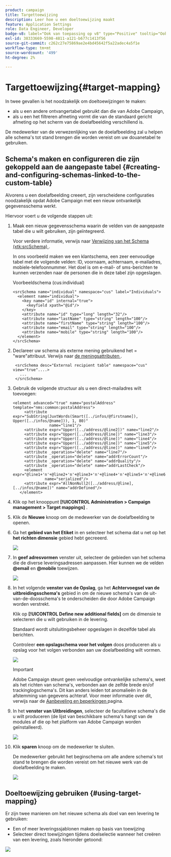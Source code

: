 ```yaml
---
product: campaign
title: Targettoewijzing
description: Leer hoe u een doeltoewijzing maakt
feature: Application Settings
role: Data Engineer, Developer
badge-v8: label="Ook van toepassing op v8" type="Positive" tooltip="Ook van toepassing op campagne v8"
exl-id: 38333669-5598-4811-a121-b677c1413f56
source-git-commit: c262c27e75869ae2e4bd45642f5a22adec4a5f1e
workflow-type: tm+mt
source-wordcount: '499'
ht-degree: 2%

---
```


# Targettoewijzing{#target-mapping}



In twee gevallen is het noodzakelijk om doeltoewijzingen te maken:

* als u een andere ontvangertabel gebruikt dan die van Adobe Campaign,
* als u een het filtreren afmeting vormt die van de standaard gericht afmeting op het scherm van de doelafbeelding verschillend is.

De medewerker van de verwezenlijking van de doelafbeelding zal u helpen alle schema&#39;s tot stand brengen die worden vereist om uw douanetabel te gebruiken.

## Schema&#39;s maken en configureren die zijn gekoppeld aan de aangepaste tabel {#creating-and-configuring-schemas-linked-to-the-custom-table}

Alvorens u een doelafbeelding creeert, zijn verscheidene configuraties noodzakelijk opdat Adobe Campaign met een nieuw ontvankelijk gegevensschema werkt.

Hiervoor voert u de volgende stappen uit:

1. Maak een nieuw gegevensschema waarin de velden van de aangepaste tabel die u wilt gebruiken, zijn geïntegreerd.

   Voor verdere informatie, verwijs naar [ Verwijzing van het Schema (xtk:srcSchema) ](../../configuration/using/about-schema-reference.md).

   In ons voorbeeld maken we een klantschema, een zeer eenvoudige tabel met de volgende velden: ID, voornaam, achternaam, e-mailadres, mobiele-telefoonnummer. Het doel is om e-mail- of sms-berichten te kunnen verzenden naar de personen die in deze tabel zijn opgeslagen.

   Voorbeeldschema (cus:individual)

   ```
   <srcSchema name="individual" namespace="cus" label="Individuals">
     <element name="individual">
       <key name="id" internal="true">
         <keyfield xpath="@id"/>
       </key>
       <attribute name="id" type="long" length="32"/>
       <attribute name="lastName" type="string" length="100"/>
       <attribute name="firstName" type="string" length="100"/>
       <attribute name="email" type="string" length="100"/>
       <attribute name="mobile" type="string" length="100"/>
     </element>
   </srcSchema>
   ```

1. Declareer uw schema als externe mening gebruikend het = &quot;ware&quot;attribuut. Verwijs naar [ de meningsattributen ](../../configuration/using/schema-characteristics.md#the-view-attribute).

   ```
    <srcSchema desc="External recipient table" namespace="cus" view="true"....>
      ...
    </srcSchema>
   ```

1. Gebruik de volgende structuur als u een direct-mailadres wilt toevoegen:

   ```
   <element advanced="true" name="postalAddress" template="nms:common:postalAddress">
        <attribute expr="SubString(JuxtWords(Smart([../infos/@firstname]), Upper([../infos/@name])), 1, 80)"
                   name="line1"/>
        <attribute expr="Upper([../address/@line2])" name="line2"/>
        <attribute expr="Upper([../address/@line])" name="line3"/>
        <attribute expr="Upper([../address/@line])" name="line4"/>
        <attribute expr="Upper([../address/@line])" name="line5"/>
        <attribute expr="Upper([../address/@line])" name="line6"/>
        <attribute _operation="delete" name="line7"/>
        <attribute _operation="delete" name="addrErrorCount"/>
        <attribute _operation="delete" name="addrQuality"/>
        <attribute _operation="delete" name="addrLastCheck"/>
        <element expr="@line1+'n'+@line2+'n'+@line3+'n'+@line4+'n'+@line5+'n'+@line6"
                 name="serialized"/>
        <attribute expr="AllNonNull2([../address/@line], [../infos/@name])" name="addrDefined"/>
      </element>
   ```

1. Klik op het knooppunt **[!UICONTROL Administration > Campaign management > Target mappings]** .
1. Klik de **Nieuwe** knoop om de medewerker van de doelafbeelding te openen.
1. Ga het **gebied van het Etiket** in en selecteer het schema dat u net op het **het richten dimensie** gebied hebt gecreeerd.

   ![](assets/mapping_diffusion_wizard_1.png)

1. In **geef adresvormen** venster uit, selecteer de gebieden van het schema die de diverse leveringsadressen aanpassen. Hier kunnen we de velden **@email** en **@mobile** toewijzen.

   ![](assets/mapping_diffusion_wizard_2.png)

1. In het volgende **venster van de Opslag**, ga het **Achtervoegsel van de uitbreidingsschema&#39;s** gebied in om de nieuwe schema&#39;s van de uit-van-de-doosschema&#39;s te onderscheiden die door Adobe Campaign worden verstrekt.

   Klik op **[!UICONTROL Define new additional fields]** om de dimensie te selecteren die u wilt gebruiken in de levering.

   Standaard wordt uitsluitingsbeheer opgeslagen in dezelfde tabel als berichten.

   Controleer **een opslagschema voor het volgen** doos produceren als u opslag voor het volgen verbonden aan uw doelafbeelding wilt vormen.

   ![](assets/mapping_diffusion_wizard_3.png)

   >[!IMPORTANT]
   >
   >Adobe Campaign steunt geen veelvoudige ontvankelijke schema&#39;s, weet als het richten van schema&#39;s, verbonden aan de zelfde brede en/of trackinglogschema&#39;s. Dit kan anders leiden tot anomalieën in de afstemming van gegevens achteraf. Voor meer informatie over dit, verwijs naar de [ Aanbeveling en beperkingen ](../../configuration/using/about-custom-recipient-table.md) pagina.

1. In het **venster van Uitbreidingen**, selecteer de facultatieve schema&#39;s die u wilt produceren (de lijst van beschikbare schema&#39;s hangt van de modules af die op het platform van Adobe Campaign worden geïnstalleerd).

   ![](assets/mapping_diffusion_wizard_4.png)

1. Klik **sparen** knoop om de medewerker te sluiten.

   De medewerker gebruikt het beginschema om alle andere schema&#39;s tot stand te brengen die worden vereist om het nieuwe werk van de doelafbeelding te maken.

   ![](assets/mapping_schema_list.png)

## Doeltoewijzing gebruiken {#using-target-mapping}

Er zijn twee manieren om het nieuwe schema als doel van een levering te gebruiken:

* Een of meer leveringssjablonen maken op basis van toewijzing
* Selecteer direct toewijzingen tijdens doelselectie wanneer het creëren van een levering, zoals hieronder getoond:

![](assets/mapping_selection_ciblage.png)
